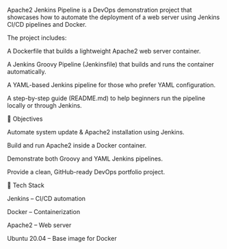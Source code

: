 Apache2 Jenkins Pipeline is a DevOps demonstration project that showcases how to automate the deployment of a web server using Jenkins CI/CD pipelines and Docker.

The project includes:

A Dockerfile that builds a lightweight Apache2 web server container.

A Jenkins Groovy Pipeline (Jenkinsfile) that builds and runs the container automatically.

A YAML-based Jenkins pipeline for those who prefer YAML configuration.

A step-by-step guide (README.md) to help beginners run the pipeline locally or through Jenkins.

🎯 Objectives

Automate system update & Apache2 installation using Jenkins.

Build and run Apache2 inside a Docker container.

Demonstrate both Groovy and YAML Jenkins pipelines.

Provide a clean, GitHub-ready DevOps portfolio project.

🚀 Tech Stack

Jenkins – CI/CD automation

Docker – Containerization

Apache2 – Web server

Ubuntu 20.04 – Base image for Docker

